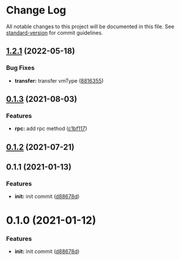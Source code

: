 # Change Log

All notable changes to this project will be documented in this file. See [standard-version](https://github.com/conventional-changelog/standard-version) for commit guidelines.

<a name="1.2.1"></a>
## [1.2.1](http://git.hyperchain.cn/hyperchain/gosdk/compare/v1.2.0...v1.2.1) (2022-05-18)


### Bug Fixes

* **transfer:** transfer vmType ([8816355](http://git.hyperchain.cn/hyperchain/gosdk/commits/8816355))



<a name="0.1.3"></a>
## [0.1.3](http://git.hyperchain.cn/hyperchain/gosdk/compare/v0.1.2...v0.1.3) (2021-08-03)


### Features

* **rpc:** add rpc method ([c1bf117](http://git.hyperchain.cn/hyperchain/gosdk/commits/c1bf117))



<a name="0.1.2"></a>
## [0.1.2](http://git.hyperchain.cn/hyperchain/gosdk/compare/v0.1.1...v0.1.2) (2021-07-21)



<a name="0.1.1"></a>
## 0.1.1 (2021-01-13)


### Features

* **init:** init commit ([d88678d](http://git.hyperchain.cn/hyperchain/gosdk/commits/d88678d))



<a name="0.1.0"></a>
# 0.1.0 (2021-01-12)


### Features

* **init:** init commit ([d88678d](http://git.hyperchain.cn/hyperchain/gosdk/commits/d88678d))
